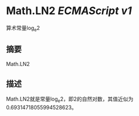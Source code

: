 # Math.LN2 _ECMAScript v1_

算术常量log<sub>e</sub>2

## 摘要

Math.LN2

## 描述

Math.LN2就是常量log<sub>e</sub>2，即2的自然对数，其值近似为0.69314718055994528623。

